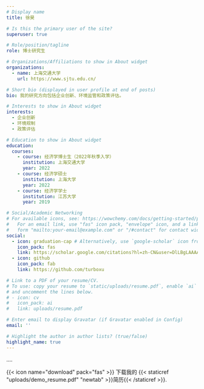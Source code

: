 ```yaml
---
# Display name
title: 徐昊

# Is this the primary user of the site?
superuser: true

# Role/position/tagline
role: 博士研究生

# Organizations/Affiliations to show in About widget
organizations:
  - name: 上海交通大学
    url: https://www.sjtu.edu.cn/

# Short bio (displayed in user profile at end of posts)
bio: 我的研究方向包括企业创新、环境监管和政策评估。

# Interests to show in About widget
interests:
  - 企业创新
  - 环境规制
  - 政策评估

# Education to show in About widget
education:
  courses:
    - course: 经济学博士生（2022年秋季入学）
      institution: 上海交通大学
      year: 2022
    - course: 经济学硕士
      institution: 上海大学
      year: 2022
    - course: 经济学学士
      institution: 江苏大学
      year: 2019

# Social/Academic Networking
# For available icons, see: https://wowchemy.com/docs/getting-started/page-builder/#icons
#   For an email link, use "fas" icon pack, "envelope" icon, and a link in the
#   form "mailto:your-email@example.com" or "/#contact" for contact widget.
social:
  - icon: graduation-cap # Alternatively, use `google-scholar` icon from `ai` icon pack
    icon_pack: fas
    link: https://scholar.google.com/citations?hl=zh-CN&user=DlLBgLAAAAAJ
  - icon: github
    icon_pack: fab
    link: https://github.com/turboxu

# Link to a PDF of your resume/CV.
# To use: copy your resume to `static/uploads/resume.pdf`, enable `ai` icons in `params.toml`,
# and uncomment the lines below.
# - icon: cv
#   icon_pack: ai
#   link: uploads/resume.pdf

# Enter email to display Gravatar (if Gravatar enabled in Config)
email: ''

# Highlight the author in author lists? (true/false)
highlight_name: true
---
```


....

{{< icon name="download" pack="fas" >}} 下载我的 {{< staticref "uploads/demo_resume.pdf" "newtab" >}}简历{{< /staticref >}}.
